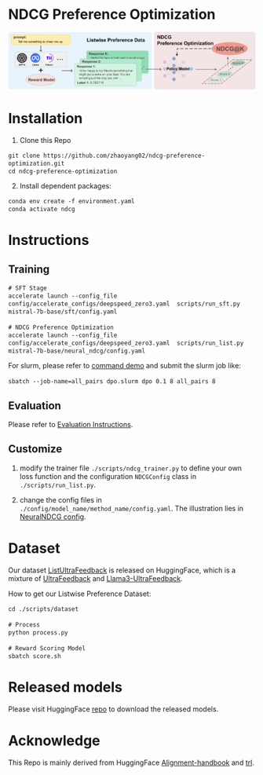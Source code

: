 # NDCG Preference Optimization
![ill](./assets/illustration.png)

# Installation
1. Clone this Repo
```
git clone https://github.com/zhaoyang02/ndcg-preference-optimization.git
cd ndcg-preference-optimization
```

2. Install dependent packages:
```
conda env create -f environment.yaml
conda activate ndcg
```
# Instructions
## Training
```
# SFT Stage
accelerate launch --config_file config/accelerate_configs/deepspeed_zero3.yaml  scripts/run_sft.py mistral-7b-base/sft/config.yaml 

# NDCG Preference Optimization
accelerate launch --config_file config/accelerate_configs/deepspeed_zero3.yaml  scripts/run_list.py mistral-7b-base/neural_ndcg/config.yaml 
```

For slurm, please refer to [command demo](./commands/mistral-7b-base/commands.sh) and submit the slurm job like:

`sbatch --job-name=all_pairs dpo.slurm dpo 0.1 8 all_pairs 8`

## Evaluation
Please refer to [Evaluation Instructions](./eval/README.md).

## Customize
1. modify the trainer file `./scripts/ndcg_trainer.py` to define your own loss function and the configuration `NDCGConfig` class in `./scripts/run_list.py`.

2. change the config files in `./config/model_name/method_name/config.yaml`. The illustration lies in [NeuralNDCG config](./config/mistral-7b-base/neural_ndcg/config.yaml).

# Dataset
Our dataset [ListUltraFeedback](https://huggingface.co/datasets/yangzhao02/ListUltraFeedback) is released on HuggingFace, which is a mixture of [UltraFeedback](https://huggingface.co/datasets/openbmb/UltraFeedback) and [Llama3-UltraFeedback](https://huggingface.co/datasets/princeton-nlp/llama3-ultrafeedback-armorm).

How to get our Listwise Preference Dataset:

```
cd ./scripts/dataset

# Process
python process.py

# Reward Scoring Model
sbatch score.sh
```

# Released models
Please visit HuggingFace [repo](https://huggingface.co/yangzhao02) to download the released models.

# Acknowledge
This Repo is mainly derived from HuggingFace [Alignment-handbook](https://github.com/huggingface/alignment-handbook) and [trl](https://github.com/huggingface/trl).